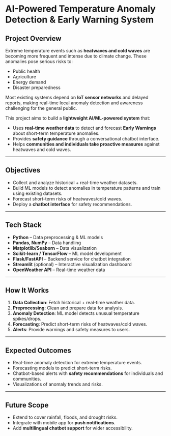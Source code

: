# AI-Powered Temperature Anomaly Detection & Early Warning System

##  Project Overview

Extreme temperature events such as **heatwaves and cold waves** are becoming more frequent and intense due to climate change. These anomalies pose serious risks to:

* Public health
* Agriculture
* Energy demand
* Disaster preparedness

Most existing systems depend on **IoT sensor networks** and delayed reports, making real-time local anomaly detection and awareness challenging for the general public.

This project aims to build a **lightweight AI/ML-powered system** that:

* Uses **real-time weather data** to detect and forecast **Early Warnings** about short-term temperature anomalies.
* Provides **safety guidance** through a conversational chatbot interface.
* Helps **communities and individuals take proactive measures** against heatwaves and cold waves.

---

##  Objectives

* Collect and analyze historical + real-time weather datasets.
* Build ML models to detect anomalies in temperature patterns and train using existing datasets.
* Forecast short-term risks of heatwaves/cold waves.
* Deploy a **chatbot interface** for safety recommendations.

---

##  Tech Stack

* **Python** – Data preprocessing & ML models
* **Pandas, NumPy** – Data handling
* **Matplotlib/Seaborn** – Data visualization
* **Scikit-learn / TensorFlow** – ML model development
* **Flask/FastAPI** – Backend service for chatbot integration
* **Streamlit** (optional) – Interactive visualization dashboard
* **OpenWeather API** – Real-time weather data

---


##  How It Works

1. **Data Collection**: Fetch historical + real-time weather data.
2. **Preprocessing**: Clean and prepare data for analysis.
3. **Anomaly Detection**: ML model detects unusual temperature spikes/drops.
4. **Forecasting**: Predict short-term risks of heatwaves/cold waves.
5. **Alerts**: Provide warnings and safety measures to users.

---

##  Expected Outcomes

* Real-time anomaly detection for extreme temperature events.
* Forecasting models to predict short-term risks.
* Chatbot-based alerts with **safety recommendations** for individuals and communities.
* Visualizations of anomaly trends and risks.

---

##  Future Scope

* Extend to cover rainfall, floods, and drought risks.
* Integrate with mobile app for **push notifications**.
* Add **multilingual chatbot support** for wider accessibility.


